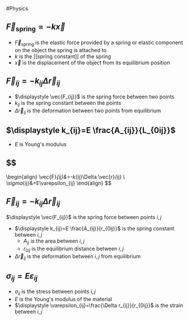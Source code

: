 #Physics
## $\displaystyle \vec{F}_{\text{spring}}=-k\vec{x}$
* $\displaystyle \vec{F}_{\text{spring}}$ is the elastic force provided by a spring or elastic component on the object the spring is attached to
* $\displaystyle k$ is the [[spring constant]] of the spring
* $\displaystyle \vec{x}$ is the displacement of the object from its equilibrium position
## $\displaystyle \vec{F}_{ij}=-k_{ij}\Delta \vec{r}_{ij}$
* $\displaystyle \vec{F_{ij}}$ is the spring force between two points
* $\displaystyle k_{ij}$ is the spring constant between the points
* $\displaystyle \Delta \vec{r}_{ij}$ is the deformation between two points from equilibrium
## $\displaystyle k_{ij}=E \frac{A_{ij}}{L_{0ij}}$
* $\displaystyle E$ is Young's modulus
## $$
\begin{align}
\vec{F}_{ij}&=-k_{ij}\Delta \vec{r}_{ij} \\
\sigma_{ij}&=E\varepsilon_{ij}
\end{align}
$$
## $\displaystyle \vec{F}_{ij}=-k_{ij}\Delta \vec{r}_{ij}$
$\displaystyle \vec{F_{ij}}$ is the spring force between points $\displaystyle i,j$
* $\displaystyle k_{ij}=E \frac{A_{ij}}{r_{0ij}}$ is the spring constant between $\displaystyle i,j$
	* $\displaystyle A_{ij}$ is the area between $\displaystyle i,j$
	* $\displaystyle r_{0ij}$ is the equilibrium distance between $\displaystyle i,j$
* $\displaystyle \Delta \vec{r}_{ij}$ is the deformation between $\displaystyle i,j$ from equilibrium
## $\displaystyle \sigma_{ij}=E\varepsilon_{ij}$

* $\displaystyle \sigma_{ij}$ is the stress between points $\displaystyle i,j$
* $\displaystyle E$ is the Young's modulus of the material
* $\displaystyle \varepsilon_{ij}=\frac{\Delta r_{ij}}{r_{0ij}}$ is the strain between $\displaystyle i,j$